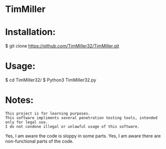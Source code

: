 # TimMiller
# Installation:
$ git clone https://github.com/TimMiller32/TimMiller.git

# Usage:
$ cd TimMiller32/
$ Python3 TimMiller32.py

# Notes:
	This project is for learning purposes. 
	This software impliments several penetration testing tools, intended only for legal use. 
	I do not condone illegal or unlawful usage of this software.

Yes, I am aware the code is sloppy in some parts.
Yes, I am aware there are non-functional parts of the code.
